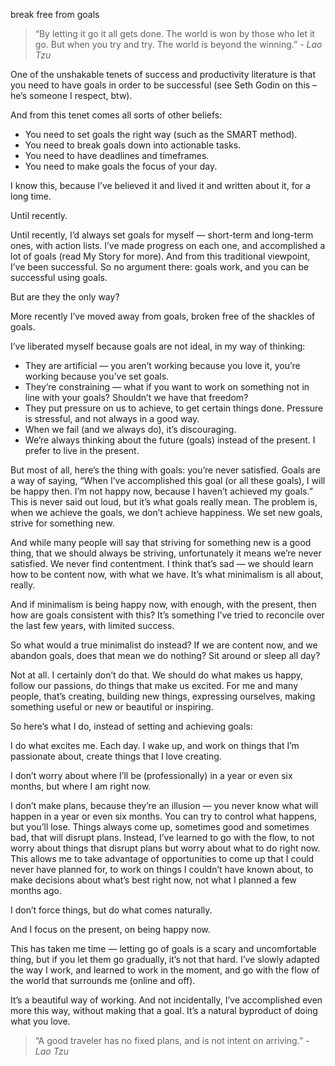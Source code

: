 break free from goals

> “By letting it go it all gets done. The world is won by those who let it
  go. But when you try and try. The world is beyond the winning.” *- Lao Tzu*

One of the unshakable tenets of success and productivity literature is that you
need to have goals in order to be successful (see Seth Godin on this
– he’s someone I respect, btw).

And from this tenet comes all sorts of other beliefs:

* You need to set goals the right way (such as the SMART method).
* You need to break goals down into actionable tasks.
* You need to have deadlines and timeframes.
* You need to make goals the focus of your day.

I know this, because I’ve believed it and lived it and written about it, for a
long time.

Until recently.

Until recently, I’d always set goals for myself — short-term and long-term
ones, with action lists. I’ve made progress on each one, and accomplished a lot
of goals (read My Story for more). And
from this traditional viewpoint, I’ve been successful. So no argument there:
goals work, and you can be successful using goals.

But are they the only way?

More recently I’ve moved away from goals, broken free of the shackles of goals.

I’ve liberated myself because goals are not ideal, in my way of thinking:

* They are artificial — you aren’t working because you love it, you’re working because you’ve set goals.
* They’re constraining — what if you want to work on something not in line with your goals? Shouldn’t we have that freedom?
* They put pressure on us to achieve, to get certain things done. Pressure is stressful, and not always in a good way.
* When we fail (and we always do), it’s discouraging.
* We’re always thinking about the future (goals) instead of the present. I prefer to live in the present.

But most of all, here’s the thing with goals: you’re never satisfied. Goals are
a way of saying, “When I’ve accomplished this goal (or all these goals), I will
be happy then. I’m not happy now, because I haven’t achieved my goals.” This is
never said out loud, but it’s what goals really mean. The problem is, when we
achieve the goals, we don’t achieve happiness. We set new goals, strive for
something new.

And while many people will say that striving for something new is a good thing,
that we should always be striving, unfortunately it means we’re never
satisfied. We never find contentment. I think that’s sad — we should learn how
to be content now, with what we have. It’s what minimalism is all about,
really.

And if minimalism is being happy now, with enough, with the present, then how
are goals consistent with this? It’s something I’ve tried to reconcile over the
last few years, with limited success.

So what would a true minimalist do instead? If we are content now, and we
abandon goals, does that mean we do nothing? Sit around or sleep all day?

Not at all. I certainly don’t do that. We should do what makes us happy, follow
our passions, do things that make us excited. For me and many people, that’s
creating, building new things, expressing ourselves, making something useful or
new or beautiful or inspiring.

So here’s what I do, instead of setting and achieving goals:

I do what excites me. Each day. I wake up, and work on things that I’m
passionate about, create things that I love creating.

I don’t worry about where I’ll be (professionally) in a year or even six
months, but where I am right now.

I don’t make plans, because they’re an illusion — you never know what will
happen in a year or even six months. You can try to control what happens, but
you’ll lose. Things always come up, sometimes good and sometimes bad, that will
disrupt plans. Instead, I’ve learned to go with the flow, to not worry about
things that disrupt plans but worry about what to do right now. This allows me
to take advantage of opportunities to come up that I could never have planned
for, to work on things I couldn’t have known about, to make decisions about
what’s best right now, not what I planned a few months ago.

I don’t force things, but do what comes naturally.

And I focus on the present, on being happy now.

This has taken me time — letting go of goals is a scary and uncomfortable
thing, but if you let them go gradually, it’s not that hard. I’ve slowly
adapted the way I work, and learned to work in the moment, and go with the flow
of the world that surrounds me (online and off).

It’s a beautiful way of working. And not incidentally, I’ve accomplished even
more this way, without making that a goal. It’s a natural byproduct of doing
what you love.

> “A good traveler has no fixed plans, and is not intent on arriving.” *- Lao
  Tzu*
